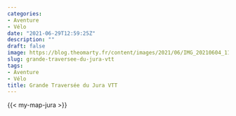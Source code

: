 ```yaml
---
categories:
- Aventure
- Vélo
date: "2021-06-29T12:59:25Z"
description: ""
draft: false
image: https://blog.theomarty.fr/content/images/2021/06/IMG_20210604_114546.jpg
slug: grande-traversee-du-jura-vtt
tags:
- Aventure
- Vélo
title: Grande Traversée du Jura VTT
---
```



{{< my-map-jura >}}